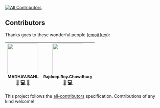 
[![All Contributors](https://img.shields.io/badge/all_contributors-2-orange.svg?style=flat-square)](#contributors)
## Contributors

Thanks goes to these wonderful people ([emoji key](https://github.com/kentcdodds/all-contributors#emoji-key)):

<!-- ALL-CONTRIBUTORS-LIST:START - Do not remove or modify this section -->
<!-- prettier-ignore -->
| [<img src="https://avatars2.githubusercontent.com/u/26179770?v=4" width="100px;"/><br /><sub><b>MADHAV BAHL</b></sub>](http://madhavbahl.tech/)<br />[📖](https://github.com/MadhavBahlMD/DailyCodes/commits?author=MadhavBahlMD "Documentation") [💻](https://github.com/MadhavBahlMD/DailyCodes/commits?author=MadhavBahlMD "Code") [🎨](#design-MadhavBahlMD "Design") | [<img src="https://avatars2.githubusercontent.com/u/32531173?v=4" width="100px;"/><br /><sub><b>Rajdeep Roy Chowdhury</b></sub>](http://www.linkedin.com/in/razdeeproychowdhury)<br />[📖](https://github.com/MadhavBahlMD/DailyCodes/commits?author=Razdeep "Documentation") [💻](https://github.com/MadhavBahlMD/DailyCodes/commits?author=Razdeep "Code") |
| :---: | :---: |
<!-- ALL-CONTRIBUTORS-LIST:END -->

This project follows the [all-contributors](https://github.com/kentcdodds/all-contributors) specification. Contributions of any kind welcome!